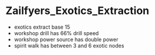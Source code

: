 # Zailfyers_Exotics_Extraction
* exotics extract base 15
* workshop drill has 66% drill speed
* workshop power source has double power
* spirit walk has between 3 and 6 exotic nodes
